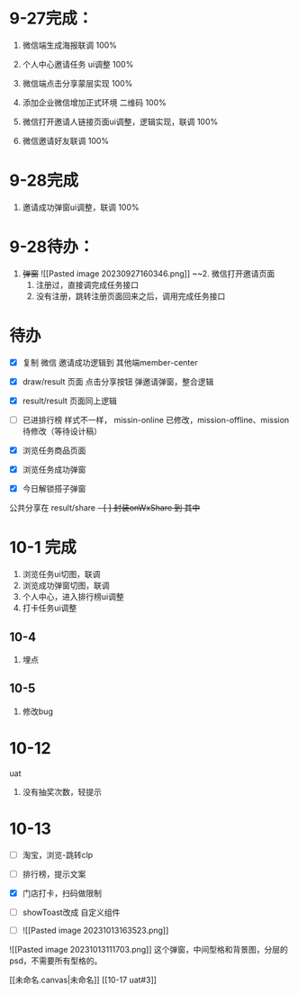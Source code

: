 # 9-27完成：
1. 微信端生成海报联调 100%
2. 个人中心邀请任务 ui调整 100%
3. 微信端点击分享蒙层实现 100%
4. 添加企业微信增加正式环境 二维码 100%


1. 微信打开邀请人链接页面ui调整，逻辑实现，联调 100%
2. 微信邀请好友联调 100%

# 9-28完成
1. 邀请成功弹窗ui调整，联调 100%

# 9-28待办：
1. ~~弹窗~~
![[Pasted image 20230927160346.png]]
~~2. 微信打开邀请页面
	1. 注册过，直接调完成任务接口
	2. 没有注册，跳转注册页面回来之后，调用完成任务接口

# 待办
- [x] 复制 微信 邀请成功逻辑到 其他端member-center
- [x] draw/result 页面  点击分享按钮 弹邀请弹窗，整合逻辑
- [x] result/result 页面同上逻辑
- [ ] 已进排行榜 样式不一样， missin-online 已修改，mission-offline、mission待修改（等待设计稿）
- [x] 浏览任务商品页面
- [x] 浏览任务成功弹窗
- [x] 今日解锁搭子弹窗


公共分享在 result/share 
	~~- [ ] 封装onWxShare 到 其中~~

# 10-1 完成
1. 浏览任务ui切图，联调
2. 浏览成功弹窗切图，联调
3. 个人中心，进入排行榜ui调整
4. 打卡任务ui调整

## 10-4
1. 埋点

## 10-5
1. 修改bug

# 10-12 
uat
1. 没有抽奖次数，轻提示

# 10-13
- [ ] 淘宝，浏览-跳转clp
- [ ] 排行榜，提示文案
- [x] 门店打卡，扫码做限制
- [ ] showToast改成 自定义组件
- [ ] ![[Pasted image 20231013163523.png]]





![[Pasted image 20231013111703.png]]
这个弹窗，中间型格和背景图，分层的psd，不需要所有型格的。

[[未命名.canvas|未命名]]
[[10-17 uat#3]]